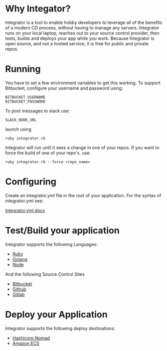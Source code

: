 # Why Integator?

  Integrator is a tool to enable hobby developers to leverage all of the
benefits of a modern CD process, without having to manage any servers.
Integrator runs on your local laptop, reaches out to your source control
provider, then tests, builds and deploys your app while you work.  Because
Integrator is open source, and not a hosted service, it is free for public and
private repos.

# Running

You have to set a few environment variables to get this working.  To support Bitbucket, configure your username and password using:

```
BITBUCKET_USERNAME
BITBUCKET_PASSWORD
```

To post messages to slack use:
```
SLACK_HOOK_URL
```

launch using

```ruby integrator.rb```

Integrator will run until it sees a change in one of your repos.  If you want to
force the build of one of your repo's. use:

```ruby integrator.rb --force <repo_name>```

# Configuring

Create an integrator.yml file in the root of your application.  For the syntax
of integrator.yml see:

[Integrator.yml docs](docs/integrator.yml.md)

# Test/Build your application

Integrator supports the following Languages:

* [Ruby](https://www.ruby-lang.org/)
* [Golang](https://golang.org/)
* [Node](https://nodejs.org/)

And the following Source Control Sites

* [Bitbucket](http://www.bitbucket.org)
* [Github](http://www.github.com)
* [Gitlab](http://www.gitlab.com)

# Deploy your Application

Integrator supports the following deploy destinations:

* [Hashicorp Nomad](https://www.nomadproject.io/)
* [Amazon ECS](https://aws.amazon.com/ecs)
